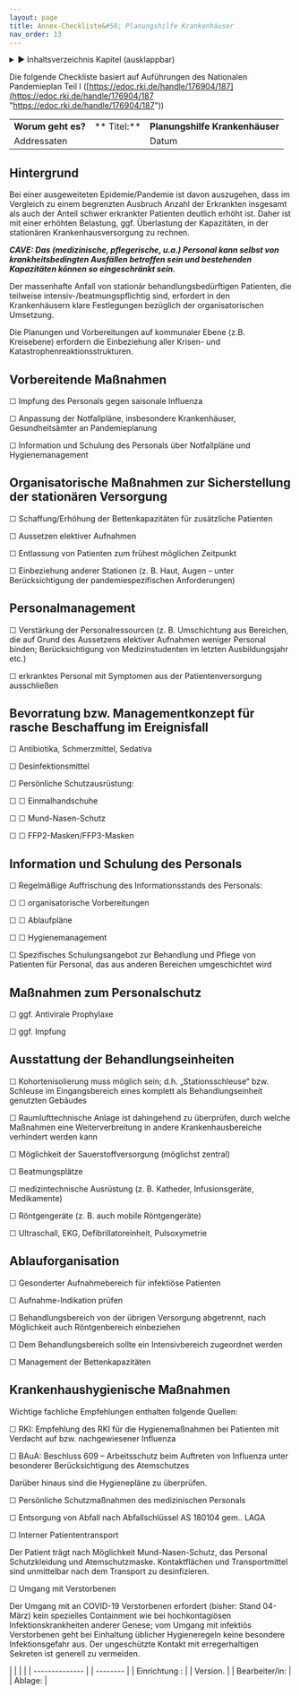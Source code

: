 ```yaml
---
layout: page
title: Annex-Checkliste&#58; Planungshilfe Krankenhäuser
nav_order: 13
---
```


<details markdown="block">
  <summary>
      &#9658; Inhaltsverzeichnis Kapitel (ausklappbar)
  </summary>

1. TOC
{:toc}
 </details>

   <p></p>


Die folgende Checkliste basiert auf Auführungen des Nationalen
Pandemieplan Teil I
([https://edoc.rki.de/handle/176904/187](https://edoc.rki.de/handle/176904/187 "https://edoc.rki.de/handle/176904/187"))

|                    |             |                                 |
| ------------------ | ----------- | ------------------------------- |
| **Worum geht es?** | ** Titel:** | **Planungshilfe Krankenhäuser** |
| Addressaten        |             | Datum                           |

## Hintergrund

Bei einer ausgeweiteten Epidemie/Pandemie ist davon auszugehen, dass im
Vergleich zu einem begrenzten Ausbruch Anzahl der Erkrankten insgesamt
als auch der Anteil schwer erkrankter Patienten deutlich erhöht ist.
Daher ist mit einer erhöhten Belastung, ggf. Überlastung der
Kapazitäten, in der stationären Krankenhausversorgung zu rechnen.

***CAVE: Das (medizinische, pflegerische, u.a.) Personal kann selbst von
krankheitsbedingten Ausfällen betroffen sein und bestehenden Kapazitäten
können so eingeschränkt sein.***

Der massenhafte Anfall von stationär behandlungsbedürftigen Patienten,
die teilweise intensiv-/beatmungspflichtig sind, erfordert in den
Krankenhäusern klare Festlegungen bezüglich der organisatorischen
Umsetzung.

Die Planungen und Vorbereitungen auf kommunaler Ebene (z.B. Kreisebene)
erfordern die Einbeziehung aller Krisen- und
Katastrophenreaktionsstrukturen.

## Vorbereitende Maßnahmen

☐ Impfung des Personals gegen saisonale Influenza

☐ Anpassung der Notfallpläne, insbesondere Krankenhäuser,
Gesundheitsämter an Pandemieplanung

☐ Information und Schulung des Personals über Notfallpläne und
Hygienemanagement

## Organisatorische Maßnahmen zur Sicherstellung der stationären Versorgung

☐ Schaffung/Erhöhung der Bettenkapazitäten für zusätzliche Patienten

☐ Aussetzen elektiver Aufnahmen

☐ Entlassung von Patienten zum frühest möglichen Zeitpunkt

☐ Einbeziehung anderer Stationen (z. B. Haut, Augen – unter
Berücksichtigung der pandemiespezifischen Anforderungen)

## Personalmanagement

☐ Verstärkung der Personalressourcen (z. B. Umschichtung aus Bereichen,
die auf Grund des Aussetzens elektiver Aufnahmen weniger Personal
binden; Berücksichtigung von Medizinstudenten im letzten
Ausbildungsjahr etc.)

☐ erkranktes Personal mit Symptomen aus der Patientenversorgung
ausschließen

## Bevorratung bzw. Managementkonzept für rasche Beschaffung im Ereignisfall

☐ Antibiotika, Schmerzmittel, Sedativa

☐ Desinfektionsmittel

☐ Persönliche Schutzausrüstung:

☐ ☐ Einmalhandschuhe

☐ ☐ Mund-Nasen-Schutz

☐ ☐ FFP2-Masken/FFP3-Masken

## Information und Schulung des Personals

☐ Regelmäßige Auffrischung des Informationsstands des Personals:

☐ ☐ organisatorische Vorbereitungen

☐ ☐ Ablaufpläne

☐ ☐ Hygienemanagement

☐ Spezifisches Schulungsangebot zur Behandlung und Pflege von Patienten
für Personal, das aus anderen Bereichen umgeschichtet wird

## Maßnahmen zum Personalschutz

☐ ggf. Antivirale Prophylaxe

☐ ggf. Impfung

## Ausstattung der Behandlungseinheiten

☐ Kohortenisolierung muss möglich sein; d.h. „Stationsschleuse“ bzw.
Schleuse im Eingangsbereich eines komplett als Behandlungseinheit
genutzten Gebäudes

☐ Raumlufttechnische Anlage ist dahingehend zu überprüfen, durch
welche Maßnahmen eine Weiterverbreitung in andere Krankenhausbereiche
verhindert werden kann

☐ Möglichkeit der Sauerstoffversorgung (möglichst zentral)

☐ Beatmungsplätze

☐ medizintechnische Ausrüstung (z. B. Katheder, Infusionsgeräte,
Medikamente)

☐ Röntgengeräte (z. B. auch mobile Röntgengeräte)

☐ Ultraschall, EKG, Defibrillatoreinheit, Pulsoxymetrie

## Ablauforganisation

☐ Gesonderter Aufnahmebereich für infektiöse Patienten

☐ Aufnahme-Indikation prüfen

☐ Behandlungsbereich von der übrigen Versorgung abgetrennt, nach
Möglichkeit auch Röntgenbereich einbeziehen

☐ Dem Behandlungsbereich sollte ein Intensivbereich zugeordnet werden

☐ Management der Bettenkapazitäten

## Krankenhaushygienische Maßnahmen

Wichtige fachliche Empfehlungen enthalten folgende Quellen:

☐ RKI: Empfehlung des RKI für die Hygienemaßnahmen bei Patienten mit
Verdacht auf bzw. nachgewiesener Influenza

☐ BAuA: Beschluss 609 – Arbeitsschutz beim Auftreten von Influenza unter
besonderer Berücksichtigung des Atemschutzes

Darüber hinaus sind die Hygienepläne zu überprüfen.

☐ Persönliche Schutzmaßnahmen des medizinischen Personals

☐ Entsorgung von Abfall nach Abfallschlüssel AS 180104 gem.. LAGA

☐ Interner Patiententransport

Der Patient trägt nach Möglichkeit Mund-Nasen-Schutz, das Personal
Schutzkleidung und Atemschutzmaske. Kontaktflächen und Transportmittel
sind unmittelbar nach dem Transport zu desinfizieren.

☐ Umgang mit Verstorbenen

Der Umgang mit an COVID-19 Verstorbenen erfordert (bisher: Stand
04-März) kein spezielles Containment wie bei hochkontagiösen
Infektionskrankheiten anderer Genese; vom Umgang mit infektiös
Verstorbenen geht bei Einhaltung üblicher Hygieneregeln keine besondere
Infektionsgefahr aus. Der ungeschützte Kontakt mit erregerhaltigen
Sekreten ist generell zu vermeiden.

|                |  |          |
| -------------- |  | -------- |
| Einrichtung :  |  | Version. |
| Bearbeiter/in: |  | Ablage:  |

<div class="section fnlist" data-role="doc-footnotes">

</div>
